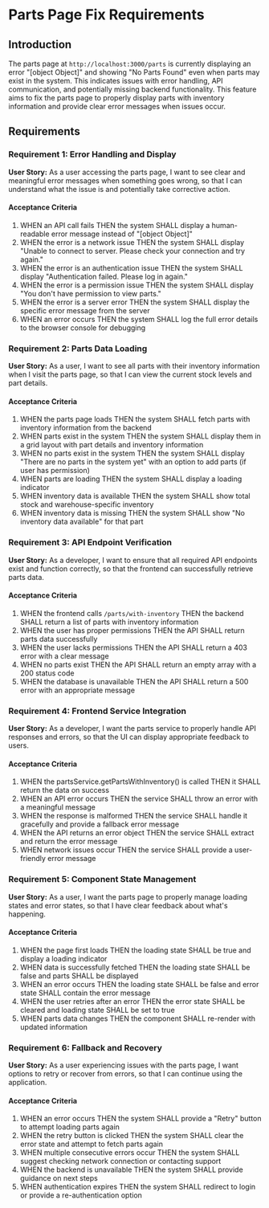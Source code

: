 # Parts Page Fix Requirements

## Introduction

The parts page at `http://localhost:3000/parts` is currently displaying an error "[object Object]" and showing "No Parts Found" even when parts may exist in the system. This indicates issues with error handling, API communication, and potentially missing backend functionality. This feature aims to fix the parts page to properly display parts with inventory information and provide clear error messages when issues occur.

## Requirements

### Requirement 1: Error Handling and Display

**User Story:** As a user accessing the parts page, I want to see clear and meaningful error messages when something goes wrong, so that I can understand what the issue is and potentially take corrective action.

#### Acceptance Criteria

1. WHEN an API call fails THEN the system SHALL display a human-readable error message instead of "[object Object]"
2. WHEN the error is a network issue THEN the system SHALL display "Unable to connect to server. Please check your connection and try again."
3. WHEN the error is an authentication issue THEN the system SHALL display "Authentication failed. Please log in again."
4. WHEN the error is a permission issue THEN the system SHALL display "You don't have permission to view parts."
5. WHEN the error is a server error THEN the system SHALL display the specific error message from the server
6. WHEN an error occurs THEN the system SHALL log the full error details to the browser console for debugging

### Requirement 2: Parts Data Loading

**User Story:** As a user, I want to see all parts with their inventory information when I visit the parts page, so that I can view the current stock levels and part details.

#### Acceptance Criteria

1. WHEN the parts page loads THEN the system SHALL fetch parts with inventory information from the backend
2. WHEN parts exist in the system THEN the system SHALL display them in a grid layout with part details and inventory information
3. WHEN no parts exist in the system THEN the system SHALL display "There are no parts in the system yet" with an option to add parts (if user has permission)
4. WHEN parts are loading THEN the system SHALL display a loading indicator
5. WHEN inventory data is available THEN the system SHALL show total stock and warehouse-specific inventory
6. WHEN inventory data is missing THEN the system SHALL show "No inventory data available" for that part

### Requirement 3: API Endpoint Verification

**User Story:** As a developer, I want to ensure that all required API endpoints exist and function correctly, so that the frontend can successfully retrieve parts data.

#### Acceptance Criteria

1. WHEN the frontend calls `/parts/with-inventory` THEN the backend SHALL return a list of parts with inventory information
2. WHEN the user has proper permissions THEN the API SHALL return parts data successfully
3. WHEN the user lacks permissions THEN the API SHALL return a 403 error with a clear message
4. WHEN no parts exist THEN the API SHALL return an empty array with a 200 status code
5. WHEN the database is unavailable THEN the API SHALL return a 500 error with an appropriate message

### Requirement 4: Frontend Service Integration

**User Story:** As a developer, I want the parts service to properly handle API responses and errors, so that the UI can display appropriate feedback to users.

#### Acceptance Criteria

1. WHEN the partsService.getPartsWithInventory() is called THEN it SHALL return the data on success
2. WHEN an API error occurs THEN the service SHALL throw an error with a meaningful message
3. WHEN the response is malformed THEN the service SHALL handle it gracefully and provide a fallback error message
4. WHEN the API returns an error object THEN the service SHALL extract and return the error message
5. WHEN network issues occur THEN the service SHALL provide a user-friendly error message

### Requirement 5: Component State Management

**User Story:** As a user, I want the parts page to properly manage loading states and error states, so that I have clear feedback about what's happening.

#### Acceptance Criteria

1. WHEN the page first loads THEN the loading state SHALL be true and display a loading indicator
2. WHEN data is successfully fetched THEN the loading state SHALL be false and parts SHALL be displayed
3. WHEN an error occurs THEN the loading state SHALL be false and error state SHALL contain the error message
4. WHEN the user retries after an error THEN the error state SHALL be cleared and loading state SHALL be set to true
5. WHEN parts data changes THEN the component SHALL re-render with updated information

### Requirement 6: Fallback and Recovery

**User Story:** As a user experiencing issues with the parts page, I want options to retry or recover from errors, so that I can continue using the application.

#### Acceptance Criteria

1. WHEN an error occurs THEN the system SHALL provide a "Retry" button to attempt loading parts again
2. WHEN the retry button is clicked THEN the system SHALL clear the error state and attempt to fetch parts again
3. WHEN multiple consecutive errors occur THEN the system SHALL suggest checking network connection or contacting support
4. WHEN the backend is unavailable THEN the system SHALL provide guidance on next steps
5. WHEN authentication expires THEN the system SHALL redirect to login or provide a re-authentication option